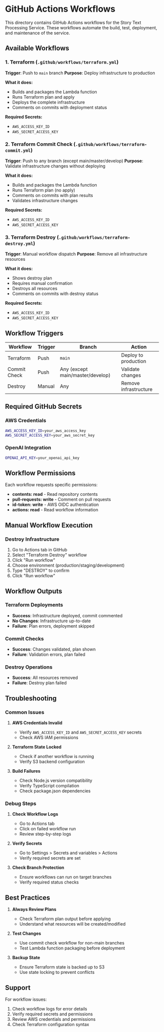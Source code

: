 # GitHub Actions Workflows

This directory contains GitHub Actions workflows for the Story Text Processing Service. These workflows automate the build, test, deployment, and maintenance of the service.

## Available Workflows

### 1. **Terraform** (`.github/workflows/terraform.yml`)
**Trigger**: Push to `main` branch
**Purpose**: Deploy infrastructure to production

**What it does:**
- Builds and packages the Lambda function
- Runs Terraform plan and apply
- Deploys the complete infrastructure
- Comments on commits with deployment status

**Required Secrets:**
- `AWS_ACCESS_KEY_ID`
- `AWS_SECRET_ACCESS_KEY`

### 2. **Terraform Commit Check** (`.github/workflows/terraform-commit.yml`)
**Trigger**: Push to any branch (except main/master/develop)
**Purpose**: Validate infrastructure changes without deploying

**What it does:**
- Builds and packages the Lambda function
- Runs Terraform plan (no apply)
- Comments on commits with plan results
- Validates infrastructure changes

**Required Secrets:**
- `AWS_ACCESS_KEY_ID`
- `AWS_SECRET_ACCESS_KEY`

### 3. **Terraform Destroy** (`.github/workflows/terraform-destroy.yml`)
**Trigger**: Manual workflow dispatch
**Purpose**: Remove all infrastructure resources

**What it does:**
- Shows destroy plan
- Requires manual confirmation
- Destroys all resources
- Comments on commits with destroy status

**Required Secrets:**
- `AWS_ACCESS_KEY_ID`
- `AWS_SECRET_ACCESS_KEY`



## Workflow Triggers

| Workflow | Trigger | Branch | Action |
|----------|---------|---------|---------|
| Terraform | Push | `main` | Deploy to production |
| Commit Check | Push | Any (except main/master/develop) | Validate changes |
| Destroy | Manual | Any | Remove infrastructure |

## Required GitHub Secrets

### AWS Credentials
```bash
AWS_ACCESS_KEY_ID=your_aws_access_key
AWS_SECRET_ACCESS_KEY=your_aws_secret_key
```

### OpenAI Integration
```bash
OPENAI_API_KEY=your_openai_api_key
```



## Workflow Permissions

Each workflow requests specific permissions:

- **contents: read** - Read repository contents
- **pull-requests: write** - Comment on pull requests
- **id-token: write** - AWS OIDC authentication
- **actions: read** - Read workflow information

## Manual Workflow Execution

### Destroy Infrastructure
1. Go to Actions tab in GitHub
2. Select "Terraform Destroy" workflow
3. Click "Run workflow"
4. Choose environment (production/staging/development)
5. Type "DESTROY" to confirm
6. Click "Run workflow"



## Workflow Outputs

### Terraform Deployments
- **Success**: Infrastructure deployed, commit commented
- **No Changes**: Infrastructure up-to-date
- **Failure**: Plan errors, deployment skipped

### Commit Checks
- **Success**: Changes validated, plan shown
- **Failure**: Validation errors, plan failed

### Destroy Operations
- **Success**: All resources removed
- **Failure**: Destroy plan failed

## Troubleshooting

### Common Issues

1. **AWS Credentials Invalid**
   - Verify `AWS_ACCESS_KEY_ID` and `AWS_SECRET_ACCESS_KEY` secrets
   - Check AWS IAM permissions

2. **Terraform State Locked**
   - Check if another workflow is running
   - Verify S3 backend configuration

3. **Build Failures**
   - Check Node.js version compatibility
   - Verify TypeScript compilation
   - Check package.json dependencies



### Debug Steps

1. **Check Workflow Logs**
   - Go to Actions tab
   - Click on failed workflow run
   - Review step-by-step logs

2. **Verify Secrets**
   - Go to Settings > Secrets and variables > Actions
   - Verify required secrets are set

3. **Check Branch Protection**
   - Ensure workflows can run on target branches
   - Verify required status checks

## Best Practices

1. **Always Review Plans**
   - Check Terraform plan output before applying
   - Understand what resources will be created/modified

2. **Test Changes**
   - Use commit check workflow for non-main branches
   - Test Lambda function packaging before deployment



4. **Backup State**
   - Ensure Terraform state is backed up to S3
   - Use state locking to prevent conflicts

## Support

For workflow issues:
1. Check workflow logs for error details
2. Verify required secrets and permissions
3. Review AWS credentials and permissions
4. Check Terraform configuration syntax
